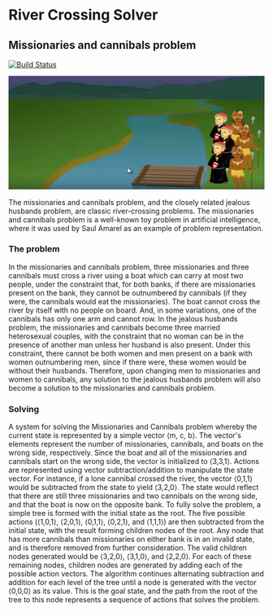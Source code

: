 # River Crossing Solver
## Missionaries and cannibals problem

[![Build Status](https://travis-ci.org/anderson-gusmao/RiverCrossing.svg?branch=master)](https://travis-ci.org/anderson-gusmao/RiverCrossing)

![](https://github.com/anderson-gusmao/RiverCrossing/blob/master/RiverCrossing/Resources/Picture.png?raw=true)

The missionaries and cannibals problem, and the closely related jealous husbands problem, are classic river-crossing problems. The missionaries and cannibals problem is a well-known toy problem in artificial intelligence, where it was used by Saul Amarel as an example of problem representation.

### The problem

In the missionaries and cannibals problem, three missionaries and three cannibals must cross a river using a boat which can carry at most two people, under the constraint that, for both banks, if there are missionaries present on the bank, they cannot be outnumbered by cannibals (if they were, the cannibals would eat the missionaries). The boat cannot cross the river by itself with no people on board. And, in some variations, one of the cannibals has only one arm and cannot row.
In the jealous husbands problem, the missionaries and cannibals become three married heterosexual couples, with the constraint that no woman can be in the presence of another man unless her husband is also present. Under this constraint, there cannot be both women and men present on a bank with women outnumbering men, since if there were, these women would be without their husbands. Therefore, upon changing men to missionaries and women to cannibals, any solution to the jealous husbands problem will also become a solution to the missionaries and cannibals problem.

### Solving

A system for solving the Missionaries and Cannibals problem whereby the current state is represented by a simple vector ⟨m, c, b⟩. The vector's elements represent the number of missionaries, cannibals, and boats on the wrong side, respectively. Since the boat and all of the missionaries and cannibals start on the wrong side, the vector is initialized to ⟨3,3,1⟩. Actions are represented using vector subtraction/addition to manipulate the state vector. For instance, if a lone cannibal crossed the river, the vector ⟨0,1,1⟩ would be subtracted from the state to yield ⟨3,2,0⟩. The state would reflect that there are still three missionaries and two cannibals on the wrong side, and that the boat is now on the opposite bank. To fully solve the problem, a simple tree is formed with the initial state as the root. The five possible actions (⟨1,0,1⟩, ⟨2,0,1⟩, ⟨0,1,1⟩, ⟨0,2,1⟩, and ⟨1,1,1⟩) are then subtracted from the initial state, with the result forming children nodes of the root. Any node that has more cannibals than missionaries on either bank is in an invalid state, and is therefore removed from further consideration. The valid children nodes generated would be ⟨3,2,0⟩, ⟨3,1,0⟩, and ⟨2,2,0⟩. For each of these remaining nodes, children nodes are generated by adding each of the possible action vectors. The algorithm continues alternating subtraction and addition for each level of the tree until a node is generated with the vector ⟨0,0,0⟩ as its value. This is the goal state, and the path from the root of the tree to this node represents a sequence of actions that solves the problem.

